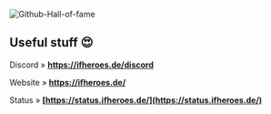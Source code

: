 ![Github-Hall-of-fame](https://user-images.githubusercontent.com/16624279/210269975-ee3b2c7b-cd54-462c-a0ef-5e2d2221838f.png)


## Useful stuff 😍

Discord » **https://ifheroes.de/discord**

Website » **https://ifheroes.de/**

Status » **[https://status.ifheroes.de/](https://status.ifheroes.de/)**
